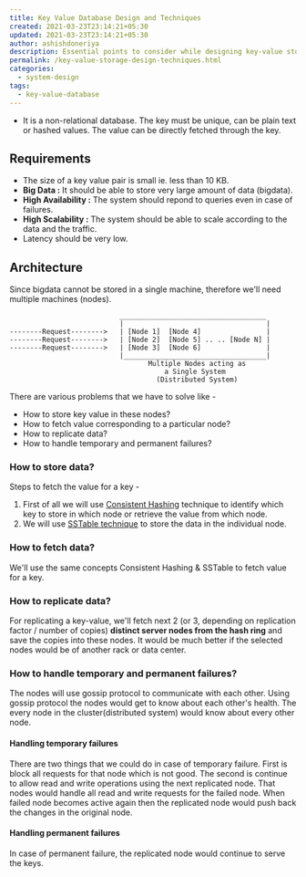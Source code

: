 ```yaml
---
title: Key Value Database Design and Techniques
created: 2021-03-23T23:14:21+05:30
updated: 2021-03-23T23:14:21+05:30
author: ashishdoneriya
description: Essential points to consider while designing key-value storage or database.
permalink: /key-value-storage-design-techniques.html
categories:
  - system-design
tags:
  - key-value-database
---
```


* It is a non-relational database. The key must be unique, can be plain text or hashed values. The value can be directly fetched through the key.

## Requirements

* The size of a key value pair is small ie. less than 10 KB.
* **Big Data :** It should be able to store very large amount of data (bigdata).
* **High Availability :** The system should repond to queries even in case of failures.
* **High Scalability :** The system should be able to scale according to the data and the traffic.
* Latency should be very low.

## Architecture

Since bigdata cannot be stored in a single machine, therefore we'll need multiple machines (nodes).

```text
                           ____________________________________
                           |                                   |
--------Request-------->   | [Node 1]  [Node 4]                |
--------Request-------->   | [Node 2]  [Node 5] .. .. [Node N] |
--------Request-------->   | [Node 3]  [Node 6]                |
                           |___________________________________|
                                  Multiple Nodes acting as
                                      a Single System
                                    (Distributed System)

```

There are various problems that we have to solve like -

* How to store key value in these nodes?
* How to fetch value corresponding to a particular node?
* How to replicate data?
* How to handle temporary and permanent failures?

### How to store data?

Steps to fetch the value for a key -

1. First of all we will use [Consistent Hashing](/consistent-hashing-design-techniques.html) technique to identify which key to store in which node or retrieve the value from which node.
2. We will use [SSTable technique](/sstable-architecture) to store the data in the individual node.

### How to fetch data?

We'll use the same concepts Consistent Hashing & SSTable to fetch value for a key.

### How to replicate data?

For replicating a key-value, we'll fetch next 2 (or 3, depending on replication factor / number of copies) **distinct server nodes from the hash ring** and save the copies into these nodes. It would be much better if the selected nodes would be of another rack or data center.

### How to handle temporary and permanent failures?

The nodes will use gossip protocol to communicate with each other. Using gossip protocol the nodes would get to know about each other's health. The every node in the cluster(distributed system) would know about every other node.

#### Handling temporary failures

There are two things that we could do in case of temporary failure. First is block all requests for that node which is not good. The second is continue to allow read and write operations using the next replicated node. That nodes would handle all read and write requests for the failed node. When failed node becomes active again then the replicated node would push back the changes in the original node.

#### Handling permanent failures

In case of permanent failure, the replicated node would continue to serve the keys.



